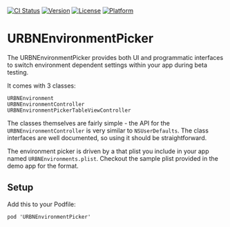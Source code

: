 [![CI Status](http://img.shields.io/travis/urbn/URBNEnvironmentPicker.svg?style=flat)](https://travis-ci.org/urbn/URBNEnvironmentPicker)
[![Version](https://img.shields.io/cocoapods/v/URBNEnvironmentPicker.svg?style=flat)](http://cocoadocs.org/docsets/URBNEnvironmentPicker)
[![License](https://img.shields.io/cocoapods/l/URBNEnvironmentPicker.svg?style=flat)](http://cocoadocs.org/docsets/URBNEnvironmentPicker)
[![Platform](https://img.shields.io/cocoapods/p/URBNEnvironmentPicker.svg?style=flat)](http://cocoadocs.org/docsets/URBNEnvironmentPicker)

URBNEnvironmentPicker
=====================

The URBNEnvironmentPicker provides both UI and programmatic interfaces to switch environment dependent settings within your app during beta testing.

It comes with 3 classes:

`URBNEnvironment`  
`URBNEnvironmentController`  
`URBNEnvironmentPickerTableViewController`  


The classes themselves are fairly simple - the API for the `URBNEnvironmentController` is very similar to `NSUserDefaults`. The class interfaces are well documented, so using it should be straightforward.

The environment picker is driven by a that plist you include in your app named `URBNEnvironments.plist`. Checkout the sample plist provided in the demo app for the format.


## Setup

Add this to your Podfile:

`pod 'URBNEnvironmentPicker'`